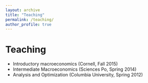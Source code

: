 ```yaml
---
layout: archive
title: "Teaching"
permalink: /teaching/
author_profile: true
---
```


Teaching
======

* Introductory macroeconomics (Cornell, Fall 2015)
* Intermediate Macroeconomics (Sciences Po, Spring 2014)
* Analysis and Optimization (Columbia University, Spring 2012)